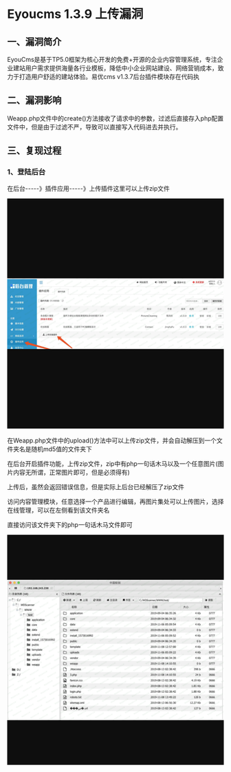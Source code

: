 Eyoucms 1.3.9 上传漏洞
======================

一、漏洞简介
------------

EyouCms是基于TP5.0框架为核心开发的免费+开源的企业内容管理系统，专注企业建站用户需求提供海量各行业模板，降低中小企业网站建设、网络营销成本，致力于打造用户舒适的建站体验。易优cms
v1.3.7后台插件模块存在代码执

二、漏洞影响
------------

Weapp.php文件中的create()方法接收了请求中的参数，过滤后直接存入php配置文件中，但是由于过滤不严，导致可以直接写入代码进去并执行。

三、复现过程
------------

### 1、登陆后台

在后台\-\-\-\--》插件应用\-\-\-\--》上传插件这里可以上传zip文件

![](resource/Eyoucms1.3.9上传漏洞/media/rId25.png)

在Weapp.php文件中的upload()方法中可以上传zip文件，并会自动解压到一个文件夹名是随机md5值的文件夹下

在后台开启插件功能，上传zip文件，zip中有php一句话木马以及一个任意图片(图片内容无所谓，正常图片即可，但是必须得有)

上传后，虽然会返回错误信息，但是实际上后台已经解压了zip文件

访问内容管理模块，任意选择一个产品进行编辑，再图片集处可以上传图片，选择在线管理，可以在左侧看到该文件夹名

直接访问该文件夹下的php一句话木马文件即可

![](resource/Eyoucms1.3.9上传漏洞/media/rId26.png)
